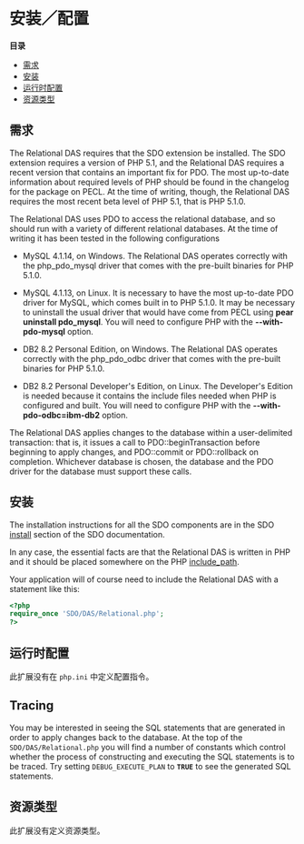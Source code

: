 安装／配置
==========

**目录**

-   [需求](/sdodasrel/setup.html#需求)
-   [安装](/sdodasrel/setup.html#安装)
-   [运行时配置](/sdodasrel/setup.html#运行时配置)
-   [资源类型](/sdodasrel/setup.html#资源类型)

需求
----

The Relational DAS requires that the SDO extension be installed. The SDO
extension requires a version of PHP 5.1, and the Relational DAS requires
a recent version that contains an important fix for PDO. The most
up-to-date information about required levels of PHP should be found in
the changelog for the package on PECL. At the time of writing, though,
the Relational DAS requires the most recent beta level of PHP 5.1, that
is PHP 5.1.0.

The Relational DAS uses PDO to access the relational database, and so
should run with a variety of different relational databases. At the time
of writing it has been tested in the following configurations

-   MySQL 4.1.14, on Windows. The Relational DAS operates correctly with
    the php\_pdo\_mysql driver that comes with the pre-built binaries
    for PHP 5.1.0.

-   MySQL 4.1.13, on Linux. It is necessary to have the most up-to-date
    PDO driver for MySQL, which comes built in to PHP 5.1.0. It may be
    necessary to uninstall the usual driver that would have come from
    PECL using **pear uninstall pdo\_mysql**. You will need to configure
    PHP with the **--with-pdo-mysql** option.

-   DB2 8.2 Personal Edition, on Windows. The Relational DAS operates
    correctly with the php\_pdo\_odbc driver that comes with the
    pre-built binaries for PHP 5.1.0.

-   DB2 8.2 Personal Developer's Edition, on Linux. The Developer's
    Edition is needed because it contains the include files needed when
    PHP is configured and built. You will need to configure PHP with the
    **--with-pdo-odbc=ibm-db2** option.

The Relational DAS applies changes to the database within a
user-delimited transaction: that is, it issues a call to <span
class="function">PDO::beginTransaction</span> before beginning to apply
changes, and <span class="function">PDO::commit</span> or <span
class="function">PDO::rollback</span> on completion. Whichever database
is chosen, the database and the PDO driver for the database must support
these calls.

安装
----

The installation instructions for all the SDO components are in the SDO
<a href="/sdo/setup.html#安装" class="link">install</a> section of the
SDO documentation.

In any case, the essential facts are that the Relational DAS is written
in PHP and it should be placed somewhere on the PHP
<a href="/ini/core.html#ini.include-path" class="link">include_path</a>.

Your application will of course need to include the Relational DAS with
a statement like this:

``` php
<?php
require_once 'SDO/DAS/Relational.php';
?>
```

运行时配置
----------

此扩展没有在 `php.ini` 中定义配置指令。

Tracing
-------

You may be interested in seeing the SQL statements that are generated in
order to apply changes back to the database. At the top of the
`SDO/DAS/Relational.php` you will find a number of constants which
control whether the process of constructing and executing the SQL
statements is to be traced. Try setting `DEBUG_EXECUTE_PLAN` to
**`TRUE`** to see the generated SQL statements.

资源类型
--------

此扩展没有定义资源类型。
